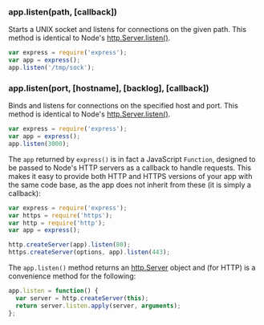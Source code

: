 <h3 id='app.listen'>app.listen(path, [callback])</h3>

Starts a UNIX socket and listens for connections on the given path.
This method is identical to Node's [http.Server.listen()](https://nodejs.org/api/http.html#http_server_listen_path_callback).

```js
var express = require('express');
var app = express();
app.listen('/tmp/sock');
```

<h3 id='app.listen'>app.listen(port, [hostname], [backlog], [callback])</h3>

Binds and listens for connections on the specified host and port.
This method is identical to Node's [http.Server.listen()](http://nodejs.org/api/http.html#http_server_listen_port_hostname_backlog_callback).

```js
var express = require('express');
var app = express();
app.listen(3000);
```

The `app` returned by `express()` is in fact a JavaScript
`Function`, designed to be passed to Node's HTTP servers as a callback
to handle requests. This makes it easy to provide both HTTP and HTTPS versions of
your app with the same code base, as the app does not inherit from these
(it is simply a callback):

```js
var express = require('express');
var https = require('https');
var http = require('http');
var app = express();

http.createServer(app).listen(80);
https.createServer(options, app).listen(443);
```

The `app.listen()` method returns an [http.Server](https://nodejs.org/api/http.html#http_class_http_server) object and (for HTTP) is a convenience method for the following:

```js
app.listen = function() {
  var server = http.createServer(this);
  return server.listen.apply(server, arguments);
};
```
